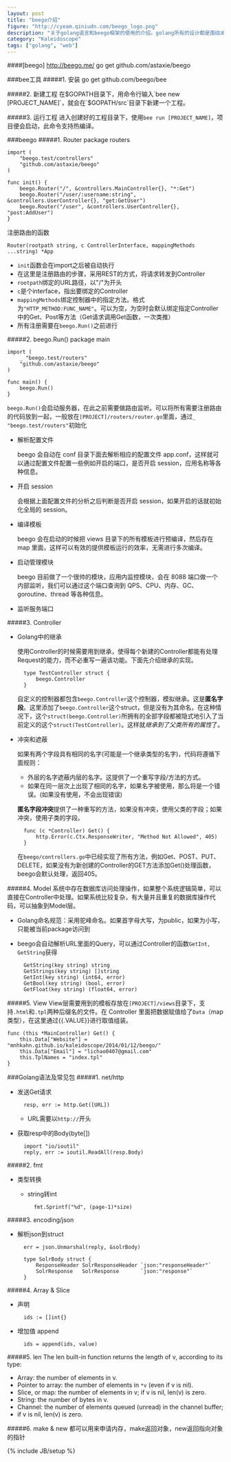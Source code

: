 ```yaml
---
layout: post
title: "beego介绍"
figure: "http://cyeam.qiniudn.com/beego_logo.png"
description: "关于golang语言和beego框架的使用的介绍。golang所有的设计都是围绕减少行数展开。"
category: "Kaleidoscope"
tags: ["golang", "web"]
---
```


####[beego]
    http://beego.me/
	go get github.com/astaxie/beego

###bee工具
#####1. 安装
	go get github.com/beego/bee

#####2. 新建工程
在$GOPATH目录下，用命令行输入`bee new [PROJECT_NAME]`，就会在`$GOPATH/src`目录下新建一个工程。

#####3. 运行工程
进入创建好的工程目录下，使用`bee run [PROJECT_NAME]`，项目便会启动，此命令支持热编译。


###beego
#####1. Router
    package routers
	
	import (
		"beego.test/controllers"
		"github.com/astaxie/beego"
	)
	
	func init() {
		beego.Router("/", &controllers.MainController{}, "*:Get")
		beego.Router("/user/:username:string", &controllers.UserController{}, "get:GetUser")
		beego.Router("/user", &controllers.UserController{}, "post:AddUser")
	}

注册路由的函数

	Router(rootpath string, c ControllerInterface, mappingMethods ...string) *App

+ `init`函数会在import之后被自动执行
+ 在这里是注册路由的步骤，采用REST的方式，将请求转发到Controller
+ `rootpath`绑定的URL路径，以"/"为开头
+ `c`是个interface，指出要绑定的Controller
+ `mappingMethods`绑定控制器中的指定方法。格式为`"HTTP_METHOD:FUNC_NAME"`。可以为空，为空时会默认绑定指定Controller中的Get、Post等方法（Get请求调用Get函数，一次类推）
+ 所有注册需要在`beego.Run()`之前进行

#####2. beego.Run()
	package main
	
	import (
		_ "beego.test/routers"
		"github.com/astaxie/beego"
	)
	
	func main() {
		beego.Run()
	}

`beego.Run()`会启动服务器，在此之前需要做路由监听。可以将所有需要注册路由的代码放到一起，一般放在`[PROJECT]/routers/router.go`里面，通过`_ "beego.test/routers"`初始化

+ 解析配置文件

	beego 会自动在 conf 目录下面去解析相应的配置文件 app.conf，这样就可以通过配置文件配置一些例如开启的端口，是否开启 session，应用名称等各种信息。
	
+ 开启 session

	会根据上面配置文件的分析之后判断是否开启 session，如果开启的话就初始化全局的 session。
	
+ 编译模板

	beego 会在启动的时候把 views 目录下的所有模板进行预编译，然后存在 map 里面，这样可以有效的提供模板运行的效率，无需进行多次编译。

+ 启动管理模块

	beego 目前做了一个很帅的模块，应用内监控模块，会在 8088 端口做一个内部监听，我们可以通过这个端口查询到 QPS、CPU、内存、GC、goroutine、thread 等各种信息。

+ 监听服务端口

#####3. Controller
+ Golang中的继承

	使用Controller的时候需要用到继承，使得每个新建的Controller都能有处理Request的能力，而不必重写一遍该功能。下面先介绍继承的实现。

	    type TestController struct {
	        beego.Controller
	    }
	
	自定义的控制器都包含`beego.Controller`这个控制器，模拟继承。这是**匿名字段**。这里添加了`beego.Controller`这个struct，但是没有为其命名，在这种情况下，这个`struct(beego.Controller)`所拥有的全部字段都被隐式地引入了当前定义的这个`struct(TestController)`。这样就*继承到了父类所有的属性*了。

+ 冲突和遮蔽

	如果有两个字段具有相同的名字(可能是一个继承类型的名字)，代码将遵循下面规则：

	+ 外层的名字遮蔽内层的名字。这提供了一个重写字段/方法的方式。
	+ 如果在同一层次上出现了相同的名字，如果名字被使用，那么将是一个错误。(如果没有使用，不会出现错误)

	**匿名字段冲突**提供了一种重写的方法，如果没有冲突，使用父类的字段；如果冲突，使用子类的字段。

	    func (c *Controller) Get() {
	        http.Error(c.Ctx.ResponseWriter, "Method Not Allowed", 405)
	    }

	在`beego/controllers.go`中已经实现了所有方法，例如Get、POST、PUT、DELETE，如果没有为新创建的Controller的GET方法添加Get()处理函数，beego会默认处理，返回405。

#####4. Model
系统中存在数据库访问处理操作，如果整个系统逻辑简单，可以直接在Controller中处理。如果系统比较复杂，有大量并且重复的数据库操作代码，可以抽象到Model层。

+ Golang命名规范：采用驼峰命名。如果首字母大写，为public，如果为小写，只能被当前package访问到
+ beego会自动解析URL里面的Query，可以通过Controller的函数`GetInt, GetString`获得

		GetString(key string) string
		GetStrings(key string) []string
		GetInt(key string) (int64, error)
		GetBool(key string) (bool, error)
		GetFloat(key string) (float64, error)

#####5. View
View层需要用到的模板存放在`[PROJECT]/views`目录下，支持`.html`和`.tpl`两种后缀名的文件。在 Controller 里面把数据赋值给了`Data`（map 类型），在这里通过{{.VALUE}}进行取值组装。

	func (this *MainController) Get() {
		this.Data["Website"] = "mnhkahn.github.io/kaleidoscope/2014/01/12/beego/"
		this.Data["Email"] = "lichao0407@gmail.com"
		this.TplNames = "index.tpl"
	}

###Golang语法及常见包
#####1. net/http
+ 发送Get请求

		resp, err := http.Get([URL])
	+ URL需要以`http://`开头

+ 获取resp中的Body(byte[])

		import "io/ioutil"
		reply, err := ioutil.ReadAll(resp.Body)

#####2. fmt
+ 类型转换

	+ string转int

			fmt.Sprintf("%d", (page-1)*size)

#####3. encoding/json
+ 解析json到struct

		err = json.Unmarshal(reply, &solrBody) 

		type SolrBody struct {
			ResponseHeader SolrResponseHeader `json:"responseHeader"`
			SolrResponse   SolrResponse       `json:"response"`	
		}

#####4. Array & Slice
+ 声明

		ids := []int{}
+ 增加值 append

		ids = append(ids, value)

#####5. len
The len built-in function returns the length of v, according to its type:

+ Array: the number of elements in v.
+ Pointer to array: the number of elements in `*v` (even if v is nil).
+ Slice, or map: the number of elements in v; if v is nil, len(v) is zero.
+ String: the number of bytes in v.
+ Channel: the number of elements queued (unread) in the channel buffer;
+ if v is nil, len(v) is zero.

#####6. make & new
都可以用来申请内存，make返回对象，new返回指向对象的指针

{% include JB/setup %}